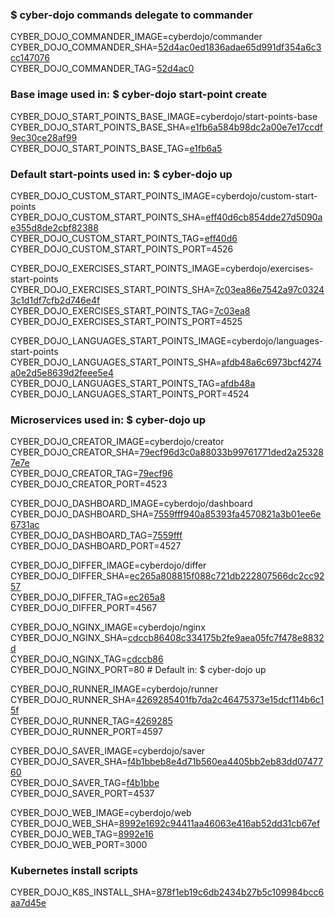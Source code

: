 ### $ cyber-dojo commands delegate to commander

CYBER_DOJO_COMMANDER_IMAGE=cyberdojo/commander  
CYBER_DOJO_COMMANDER_SHA=[52d4ac0ed1836adae65d991df354a6c3cc147076](https://github.com/cyber-dojo/commander/commit/52d4ac0ed1836adae65d991df354a6c3cc147076)  
CYBER_DOJO_COMMANDER_TAG=[52d4ac0](https://hub.docker.com/layers/cyberdojo/commander/52d4ac0/images/sha256-20ec51029be08d9dc985860e49ca500b39c8a3eb9aa2ccc97e237432d42aa363)  

### Base image used in: $ cyber-dojo start-point create

CYBER_DOJO_START_POINTS_BASE_IMAGE=cyberdojo/start-points-base  
CYBER_DOJO_START_POINTS_BASE_SHA=[e1fb6a584b98dc2a00e7e17ccdf9ec30ce28af99](https://github.com/cyber-dojo/start-points-base/commit/e1fb6a584b98dc2a00e7e17ccdf9ec30ce28af99)  
CYBER_DOJO_START_POINTS_BASE_TAG=[e1fb6a5](https://hub.docker.com/layers/cyberdojo/start-points-base/e1fb6a5/images/sha256-fb94aaa6ab968a37166433a72601353630c4c855e68c513cc606e9a533aee69d)  

### Default start-points used in: $ cyber-dojo up

CYBER_DOJO_CUSTOM_START_POINTS_IMAGE=cyberdojo/custom-start-points  
CYBER_DOJO_CUSTOM_START_POINTS_SHA=[eff40d6cb854dde27d5090ae355d8de2cbf82388](https://github.com/cyber-dojo/custom-start-points/commit/eff40d6cb854dde27d5090ae355d8de2cbf82388)  
CYBER_DOJO_CUSTOM_START_POINTS_TAG=[eff40d6](https://hub.docker.com/layers/cyberdojo/custom-start-points/eff40d6/images/sha256-0150a2dbe03cb6ff930e1ec2f956bd1120c943c064caa95fcd2756961630b3eb)  
CYBER_DOJO_CUSTOM_START_POINTS_PORT=4526

CYBER_DOJO_EXERCISES_START_POINTS_IMAGE=cyberdojo/exercises-start-points  
CYBER_DOJO_EXERCISES_START_POINTS_SHA=[7c03ea86e7542a97c03243c1d1df7cfb2d746e4f](https://github.com/cyber-dojo/exercises-start-points/commit/7c03ea86e7542a97c03243c1d1df7cfb2d746e4f)  
CYBER_DOJO_EXERCISES_START_POINTS_TAG=[7c03ea8](https://hub.docker.com/layers/cyberdojo/exercises-start-points/7c03ea8/images/sha256-53a3d0ab8db9d7f7d73211fdc20822ea15a0fd8abd2fee0ac35dceecde76f3aa)  
CYBER_DOJO_EXERCISES_START_POINTS_PORT=4525

CYBER_DOJO_LANGUAGES_START_POINTS_IMAGE=cyberdojo/languages-start-points  
CYBER_DOJO_LANGUAGES_START_POINTS_SHA=[afdb48a6c6973bcf4274a0e2d5e8639d2feee5e4](https://github.com/cyber-dojo/languages-start-points/commit/afdb48a6c6973bcf4274a0e2d5e8639d2feee5e4)  
CYBER_DOJO_LANGUAGES_START_POINTS_TAG=[afdb48a](https://hub.docker.com/layers/cyberdojo/languages-start-points/afdb48a/images/sha256-c136d4317c615c40200e780856e977e50bb7fd1fdc360bfdf4046171d2223206)  
CYBER_DOJO_LANGUAGES_START_POINTS_PORT=4524

### Microservices used in: $ cyber-dojo up

CYBER_DOJO_CREATOR_IMAGE=cyberdojo/creator  
CYBER_DOJO_CREATOR_SHA=[79ecf96d3c0a88033b99761771ded2a253287e7e](https://github.com/cyber-dojo/creator/commit/79ecf96d3c0a88033b99761771ded2a253287e7e)  
CYBER_DOJO_CREATOR_TAG=[79ecf96](https://hub.docker.com/layers/cyberdojo/creator/79ecf96/images/sha256-e8393fa17f82bcaf848efd08dd1b355d81eacf6083aea5100e74c7166549d9d7)  
CYBER_DOJO_CREATOR_PORT=4523

CYBER_DOJO_DASHBOARD_IMAGE=cyberdojo/dashboard  
CYBER_DOJO_DASHBOARD_SHA=[7559fff940a85393fa4570821a3b01ee6e6731ac](https://github.com/cyber-dojo/dashboard/commit/7559fff940a85393fa4570821a3b01ee6e6731ac)  
CYBER_DOJO_DASHBOARD_TAG=[7559fff](https://hub.docker.com/layers/cyberdojo/dashboard/7559fff/images/sha256-de0ed1d768d9714e2a2edd0076bc75b68ea1e323d6ee7b99aec284e8841b7c8f)  
CYBER_DOJO_DASHBOARD_PORT=4527

CYBER_DOJO_DIFFER_IMAGE=cyberdojo/differ  
CYBER_DOJO_DIFFER_SHA=[ec265a808815f088c721db222807566dc2cc9257](https://github.com/cyber-dojo/differ/commit/ec265a808815f088c721db222807566dc2cc9257)  
CYBER_DOJO_DIFFER_TAG=[ec265a8](https://hub.docker.com/layers/cyberdojo/differ/ec265a8/images/sha256-fa2495f1ebb040cc4a82d73e56f849ee6fb0628b4b77be1ecdfea29b77b3c27e)  
CYBER_DOJO_DIFFER_PORT=4567

CYBER_DOJO_NGINX_IMAGE=cyberdojo/nginx  
CYBER_DOJO_NGINX_SHA=[cdccb86408c334175b2fe9aea05fc7f478e8832d](https://github.com/cyber-dojo/nginx/commit/cdccb86408c334175b2fe9aea05fc7f478e8832d)  
CYBER_DOJO_NGINX_TAG=[cdccb86](https://hub.docker.com/layers/cyberdojo/nginx/cdccb86/images/sha256-fa80ee63c47fd67df16526d5957629d3559edbabfb67105e93636cb26d6cfba7)  
CYBER_DOJO_NGINX_PORT=80 # Default in: $ cyber-dojo up

CYBER_DOJO_RUNNER_IMAGE=cyberdojo/runner  
CYBER_DOJO_RUNNER_SHA=[4269285401fb7da2c46475373e15dcf114b6c15f](https://github.com/cyber-dojo/runner/commit/4269285401fb7da2c46475373e15dcf114b6c15f)  
CYBER_DOJO_RUNNER_TAG=[4269285](https://hub.docker.com/layers/cyberdojo/runner/4269285/images/sha256-40b246e84abf29ed7a992a0ff7e2787aa1ed4ea3ccd64063c1fb363509e449c7)  
CYBER_DOJO_RUNNER_PORT=4597

CYBER_DOJO_SAVER_IMAGE=cyberdojo/saver  
CYBER_DOJO_SAVER_SHA=[f4b1bbeb8e4d71b560ea4405bb2eb83dd0747760](https://github.com/cyber-dojo/saver/commit/f4b1bbeb8e4d71b560ea4405bb2eb83dd0747760)  
CYBER_DOJO_SAVER_TAG=[f4b1bbe](https://hub.docker.com/layers/cyberdojo/saver/f4b1bbe/images/sha256-10db0603d4c5a051f1e7277e08cbe7098e12d081d40712da95dcaa7aebe0b41a)  
CYBER_DOJO_SAVER_PORT=4537

CYBER_DOJO_WEB_IMAGE=cyberdojo/web  
CYBER_DOJO_WEB_SHA=[8992e1692c94411aa46063e416ab52dd31cb67ef](https://github.com/cyber-dojo/web/commit/8992e1692c94411aa46063e416ab52dd31cb67ef)  
CYBER_DOJO_WEB_TAG=[8992e16](https://hub.docker.com/layers/cyberdojo/web/8992e16/images/sha256-53c7c30e80613d472f342ce6d0620bbc81ec860ec85a192068c626d4d605468e)  
CYBER_DOJO_WEB_PORT=3000

### Kubernetes install scripts
CYBER_DOJO_K8S_INSTALL_SHA=[878f1eb19c6db2434b27b5c109984bcc6aa7d45e](https://github.com/cyber-dojo/k8s-install/commit/878f1eb19c6db2434b27b5c109984bcc6aa7d45e)  
